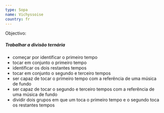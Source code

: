 ```yaml
---
type: Sopa
name: Vichyssoise
country: fr
---
```

<div> Objectivo: <h5>Trabalhar a divisão ternária</h5>
    <ul>
        <li>começar por identificar o primeiro tempo</li>
        <li>tocar em conjunto o primeiro tempo</li>
        <li>identificar os dois restantes tempos</li>
        <li>tocar em conjunto o segundo e terceiro tempos</li>
        <li>ser capaz de tocar o primeiro tempo com a referência de uma música de fundo</li>
        <li>ser capaz de tocar o segundo e terceiro tempos com a referência de uma música de fundo</li>
        <li>dividir dois grupos em que um toca o primeiro tempo e o segundo toca os restantes tempos</li>
    </ul>
<div>

